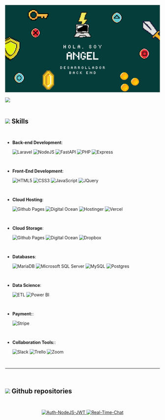 
<!--- snake -->
<div align="center">
  <img  src="https://github.com/angel24r/angel24r/blob/main/banner.png"
       alt="snake" /></a>
</div>

<img src="https://user-images.githubusercontent.com/73097560/115834477-dbab4500-a447-11eb-908a-139a6edaec5c.gif"><br><br>

## <img src="https://media2.giphy.com/media/QssGEmpkyEOhBCb7e1/giphy.gif?cid=ecf05e47a0n3gi1bfqntqmob8g9aid1oyj2wr3ds3mg700bl&rid=giphy.gif" width ="25"><b> Skills</b>
<br>

<p align="center">

- **Back-end Development**:
    
    ![Laravel](https://img.shields.io/badge/Laravel-2e2e2e?style=for-the-badge&logo=laravel&logoColor=white)
    ![NodeJS](https://img.shields.io/badge/node.js-339933?style=for-the-badge&logo=Node.js&logoColor=white)
    ![FastAPI](https://img.shields.io/badge/FastAPI-009485.svg?style=for-the-badge&logo=fastapi&logoColor=white)
    ![PHP](https://img.shields.io/badge/-PHP-3776AB?style=for-the-badge&logo=php&logoColor=white)
    ![Express](https://img.shields.io/badge/express.js-000000?style=for-the-badge&logo=express&logoColor=white)

<br>   
    
- **Front-End Development**:

   ![HTML5](https://img.shields.io/badge/HTML5%20-%23E34F26.svg?style=for-the-badge&logo=html5&logoColor=white)
   ![CSS3](https://img.shields.io/badge/CSS%20-%231572B6.svg?style=for-the-badge&logo=css3&logoColor=white)
   ![JavaScript](https://img.shields.io/badge/JavaScript%20-%23F7DF1E.svg?style=for-the-badge&logo=javascript&logoColor=black)
  ![JQuery](https://img.shields.io/badge/jQuery-0769AD?style=for-the-badge&logo=jquery&logoColor=white)

<br>

- **Cloud Hosting**:

    ![Github Pages](https://img.shields.io/badge/GitHub%20Pages-%23327FC7.svg?style=for-the-badge&logo=github&logoColor=white)
    ![Digital Ocean](https://img.shields.io/badge/DigitalOcean-0080FF?style=for-the-badge&logo=digitalocean&logoColor=white)
    ![Hostinger](https://img.shields.io/badge/Hostinger-673DE6?style=for-the-badge&logo=hostinger&logoColor=white)
    ![Vercel](https://img.shields.io/badge/Vercel-%23000000.svg?style=for-the-badge&logo=vercel&logoColor=white)    
    
<br>

- **Cloud Storage**:

    ![Github Pages](https://img.shields.io/badge/Google%20Drive-4285F4?style=for-the-badge&logo=googledrive&logoColor=white)
    ![Digital Ocean](https://img.shields.io/badge/DigitalOcean-0080FF?style=for-the-badge&logo=digitalocean&logoColor=white)
    ![Dropbox](https://img.shields.io/badge/Dropbox-0061FF?style=for-the-badge&logo=dropbox&logoColor=white)    

<br>


- **Databases**:

  ![MariaDB](https://img.shields.io/badge/MariaDB-003545?style=for-the-badge&logo=mariadb&logoColor=white)
  ![Microsoft SQL Server](https://custom-icon-badges.demolab.com/badge/Microsoft%20SQL%20Server-CC2927?style=for-the-badge&logo=mssqlserver-white&logoColor=white)
  ![MySQL](https://img.shields.io/badge/MySQL-4479A1?style=for-the-badge&logo=mysql&logoColor=white)
  ![Postgres](https://img.shields.io/badge/Postgres-%23316192.svg?style=for-the-badge&logo=postgresql&logoColor=white)

<br>

- **Data Science**:

  ![ETL](https://custom-icon-badges.demolab.com/badge/ETL-9370DB?style=for-the-badge&logo=etl-logo&logoColor=fff)
  ![Power BI](https://custom-icon-badges.demolab.com/badge/Power%20BI-F1C912?style=for-the-badge&logo=power-bi&logoColor=fff)

<br>

- **Payment:**:

    ![Stripe](https://img.shields.io/badge/Stripe-5851DD?style=for-the-badge&logo=stripe&logoColor=fff)
  
<br>

- **Collaboration Tools:**:

    ![Slack](https://img.shields.io/badge/Slack-4A154B?style=for-the-badge&logo=slack&logoColor=white)
    ![Trello](https://img.shields.io/badge/Trello-0052CC?style=for-the-badge&logo=trello&logoColor=white)
    ![Zoom](https://img.shields.io/badge/Zoom-2D8CFF?style=for-the-badge&logo=zoom&logoColor=white)
  

</p>
<br>

-----

<br>

## <img src="https://media.giphy.com/media/iY8CRBdQXODJSCERIr/giphy.gif" width="35"><b> Github repositories </b>
<br>
<div>
  <p align="center">
    <a href="https://github.com/angel24r/Auth-NodeJS-JWT">
        <img src="https://github-readme-stats.vercel.app/api/pin/?username=angel24r&repo=Auth-NodeJS-JWT&theme=catppuccin_mocha&show_owner=true" alt="Auth-NodeJS-JWT" />
    </a>
    <a href="https://github.com/angel24r/Real-Time-Chat">
        <img src="https://github-readme-stats.vercel.app/api/pin/?username=angel24r&repo=Real-Time-Chat&theme=catppuccin_mocha&show_owner=true" alt="Real-Time-Chat" />
    </a>   
  </p>
</div>

<!--
**angel24r/angel24r** is a ✨ _special_ ✨ repository because its `README.md` (this file) appears on your GitHub profile.

Here are some ideas to get you started:

- 🔭 I’m currently working on ...
- 🌱 I’m currently learning ...
- 👯 I’m looking to collaborate on ...
- 🤔 I’m looking for help with ...
- 💬 Ask me about ...
- 📫 How to reach me: ...
- 😄 Pronouns: ...
- ⚡ Fun fact: ...
-->
